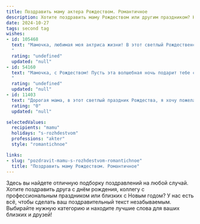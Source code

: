 ```yaml
---
title: Поздравить маму актера Рождеством. Романтичное
description: Хотите поздравить маму Рождеством или другим праздником? Наш ИИ создаст незабываемое поздравление, а вы обязательно выделитесь среди других.  
date: 2024-10-27
tags: second tag
wishes:
- id: 105468
  text: "Мамочка, любимая моя актриса жизни! В этот светлый Рождественский вечер, когда небо сияет звездами, а в сердцах расцветает надежда, я хочу сказать тебе слова самой искренней любви и благодарности. Твой талант — это волшебство, которое ты даришь миру, а твоя любовь —  самый прекрасный спектакль, который я когда-либо видел. Пусть Рождество принесет тебе мир, спокойствие и исполнение всех твоих желаний.  С Рождеством, моя дорогая, неповторимая!
  "
  rating: "undefined"
  updated: "null"
- id: 54160
  text: "Мамочка, с Рождеством! Пусть эта волшебная ночь подарит тебе свет и тепло, как твоя любовь освещает мою жизнь.
  "
  rating: "undefined"
  updated: "null"
- id: 11403
  text: "Дорогая мама, в этот светлый праздник Рождества, я хочу пожелать тебе нежности и тепла, которые ты всегда дарила нам. Пусть каждый день будет наполнен радостью и улыбками, как твои самые яркие роли на сцене. Ты не только великая актриса, но и невероятная мама, и я благодарен тебе за всё, что ты делаешь. С Рождеством, мама!"
  rating: "0"
  updated: "null"

selectedValues:
  recipients: "mamu"
  holidays: "s-rozhdestvom"
  professions: "akter"
  style: "romantichnoe"

links:
- slug: "pozdravit-mamu-s-rozhdestvom-romantichnoe"
  title: "Поздравить маму Рождеством. Романтичное"
---
```


Здесь вы найдете отличную подборку поздравлений на любой случай. 
Хотите поздравить друга с днём рождения, коллегу с профессиональным праздником или близких с Новым годом? У нас есть всё, чтобы сделать ваш поздравительный текст незабываемым. Выбирайте нужную категорию и находите лучшие слова для ваших близких и друзей!
